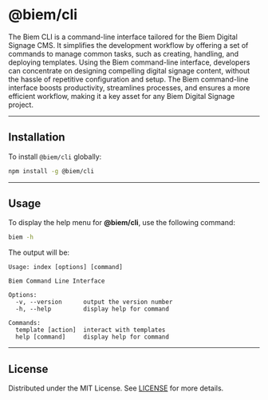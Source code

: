 # @biem/cli

The Biem CLI is a command-line interface tailored for the Biem Digital Signage CMS. It simplifies the development workflow by offering a set of commands to manage common tasks, such as creating, handling, and deploying templates. Using the Biem command-line interface, developers can concentrate on designing compelling digital signage content, without the hassle of repetitive configuration and setup. The Biem command-line interface boosts productivity, streamlines processes, and ensures a more efficient workflow, making it a key asset for any Biem Digital Signage project.

---

## Installation

To install `@biem/cli` globally:

```bash
npm install -g @biem/cli
```

---
## Usage

To display the help menu for **@biem/cli**, use the following command:

```bash
biem -h
```

The output will be:

```
Usage: index [options] [command]

Biem Command Line Interface

Options:
  -v, --version      output the version number
  -h, --help         display help for command

Commands:
  template [action]  interact with templates
  help [command]     display help for command
```

---

## License

Distributed under the MIT License. See [LICENSE](https://github.com/biemch/biem-cli/blob/master/LICENSE.md) for more details.
